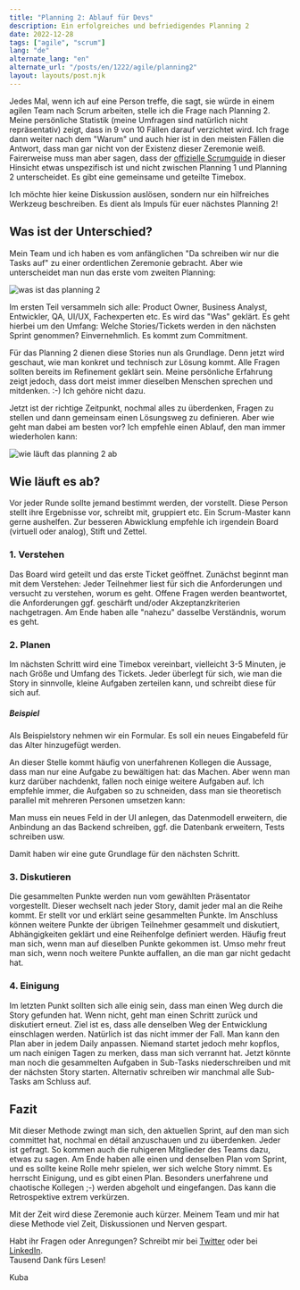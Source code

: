 ```yaml
---
title: "Planning 2: Ablauf für Devs"
description: Ein erfolgreiches und befriedigendes Planning 2
date: 2022-12-28
tags: ["agile", "scrum"]
lang: "de"
alternate_lang: "en"
alternate_url: "/posts/en/1222/agile/planning2"
layout: layouts/post.njk
---
```


Jedes Mal, wenn ich auf eine Person treffe, die sagt, sie würde in einem agilen Team nach Scrum arbeiten, stelle ich die Frage nach Planning 2. <!-- endOfPreview --> Meine persönliche Statistik (meine Umfragen sind natürlich nicht repräsentativ) zeigt, dass in 9 von 10 Fällen darauf verzichtet wird. Ich frage dann weiter nach dem "Warum" und auch hier ist in den meisten Fällen die Antwort, dass man gar nicht von der Existenz dieser Zeremonie weiß. Fairerweise muss man aber sagen, dass der [offizielle Scrumguide](https://scrumguides.org/scrum-guide.html#sprint-planning) in dieser Hinsicht etwas unspezifisch ist und nicht zwischen Planning 1 und Planning 2 unterscheidet. Es gibt eine gemeinsame und geteilte Timebox.

Ich möchte hier keine Diskussion auslösen, sondern nur ein hilfreiches Werkzeug beschreiben. Es dient als Impuls für euer nächstes Planning 2!

## Was ist der Unterschied?

Mein Team und ich haben es vom anfänglichen "Da schreiben wir nur die Tasks auf" zu einer ordentlichen Zeremonie gebracht. Aber wie unterscheidet man nun das erste vom zweiten Planning:

![was ist das planning 2](/img/1222/what.png "Was ist das Planning 2")

Im ersten Teil versammeln sich alle: Product Owner, Business Analyst, Entwickler, QA, UI/UX, Fachexperten etc. Es wird das "Was" geklärt. Es geht hierbei um den Umfang: Welche Stories/Tickets werden in den nächsten Sprint genommen? Einvernehmlich. Es kommt zum Commitment.

Für das Planning 2 dienen diese Stories nun als Grundlage. Denn jetzt wird geschaut, wie man konkret und technisch zur Lösung kommt. Alle Fragen sollten bereits im Refinement geklärt sein. Meine persönliche Erfahrung zeigt jedoch, dass dort meist immer dieselben Menschen sprechen und mitdenken. :-) Ich gehöre nicht dazu.

Jetzt ist der richtige Zeitpunkt, nochmal alles zu überdenken, Fragen zu stellen und dann gemeinsam einen Lösungsweg zu definieren. Aber wie geht man dabei am besten vor? Ich empfehle einen Ablauf, den man immer wiederholen kann:

![wie läuft das planning 2 ab](/img/1222/ceremony.png "Wie läuft es ab")

## Wie läuft es ab?

Vor jeder Runde sollte jemand bestimmt werden, der vorstellt. Diese Person stellt ihre Ergebnisse vor, schreibt mit, gruppiert etc. Ein Scrum-Master kann gerne aushelfen. Zur besseren Abwicklung empfehle ich irgendein Board (virtuell oder analog), Stift und Zettel.

### 1. Verstehen

Das Board wird geteilt und das erste Ticket geöffnet. Zunächst beginnt man mit dem Verstehen: Jeder Teilnehmer liest für sich die Anforderungen und versucht zu verstehen, worum es geht. Offene Fragen werden beantwortet, die Anforderungen ggf. geschärft und/oder Akzeptanzkriterien nachgetragen. Am Ende haben alle "nahezu" dasselbe Verständnis, worum es geht.

### 2. Planen

Im nächsten Schritt wird eine Timebox vereinbart, vielleicht 3-5 Minuten, je nach Größe und Umfang des Tickets. Jeder überlegt für sich, wie man die Story in sinnvolle, kleine Aufgaben zerteilen kann, und schreibt diese für sich auf.

##### Beispiel

Als Beispielstory nehmen wir ein Formular. Es soll ein neues Eingabefeld für das Alter hinzugefügt werden.

An dieser Stelle kommt häufig von unerfahrenen Kollegen die Aussage, dass man nur eine Aufgabe zu bewältigen hat: das Machen. Aber wenn man kurz darüber nachdenkt, fallen noch einige weitere Aufgaben auf. Ich empfehle immer, die Aufgaben so zu schneiden, dass man sie theoretisch parallel mit mehreren Personen umsetzen kann:

Man muss ein neues Feld in der UI anlegen, das Datenmodell erweitern, die Anbindung an das Backend schreiben, ggf. die Datenbank erweitern, Tests schreiben usw.

Damit haben wir eine gute Grundlage für den nächsten Schritt.

### 3. Diskutieren

Die gesammelten Punkte werden nun vom gewählten Präsentator vorgestellt. Dieser wechselt nach jeder Story, damit jeder mal an die Reihe kommt. Er stellt vor und erklärt seine gesammelten Punkte. Im Anschluss können weitere Punkte der übrigen Teilnehmer gesammelt und diskutiert, Abhängigkeiten geklärt und eine Reihenfolge definiert werden. Häufig freut man sich, wenn man auf dieselben Punkte gekommen ist. Umso mehr freut man sich, wenn noch weitere Punkte auffallen, an die man gar nicht gedacht hat.

### 4. Einigung

Im letzten Punkt sollten sich alle einig sein, dass man einen Weg durch die Story gefunden hat. Wenn nicht, geht man einen Schritt zurück und diskutiert erneut. Ziel ist es, dass alle denselben Weg der Entwicklung einschlagen werden. Natürlich ist das nicht immer der Fall. Man kann den Plan aber in jedem Daily anpassen. Niemand startet jedoch mehr kopflos, um nach einigen Tagen zu merken, dass man sich verrannt hat. Jetzt könnte man noch die gesammelten Aufgaben in Sub-Tasks niederschreiben und mit der nächsten Story starten. Alternativ schreiben wir manchmal alle Sub-Tasks am Schluss auf.

## Fazit

Mit dieser Methode zwingt man sich, den aktuellen Sprint, auf den man sich committet hat, nochmal en détail anzuschauen und zu überdenken. Jeder ist gefragt. So kommen auch die ruhigeren Mitglieder des Teams dazu, etwas zu sagen. Am Ende haben alle einen und denselben Plan vom Sprint, und es sollte keine Rolle mehr spielen, wer sich welche Story nimmt. Es herrscht Einigung, und es gibt einen Plan. Besonders unerfahrene und chaotische Kollegen ;-) werden abgeholt und eingefangen. Das kann die Retrospektive extrem verkürzen.

Mit der Zeit wird diese Zeremonie auch kürzer. Meinem Team und mir hat diese Methode viel Zeit, Diskussionen und Nerven gespart.

Habt ihr Fragen oder Anregungen? Schreibt mir bei [Twitter](https://twitter.com/der_kuba) oder bei [LinkedIn](https://www.linkedin.com/in/jacob-pawlik-08a40015b/).
\
Tausend Dank fürs Lesen!

Kuba
